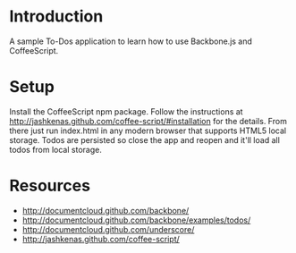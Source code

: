 # Introduction

A sample To-Dos application to learn how to use Backbone.js and CoffeeScript.

# Setup

Install the CoffeeScript npm package. Follow the instructions at http://jashkenas.github.com/coffee-script/#installation for the details. From there just run index.html in any modern browser that supports HTML5 local storage. Todos are persisted so close the app and reopen and it'll load all todos from local storage.

# Resources

* http://documentcloud.github.com/backbone/
* http://documentcloud.github.com/backbone/examples/todos/
* http://documentcloud.github.com/underscore/
* http://jashkenas.github.com/coffee-script/
